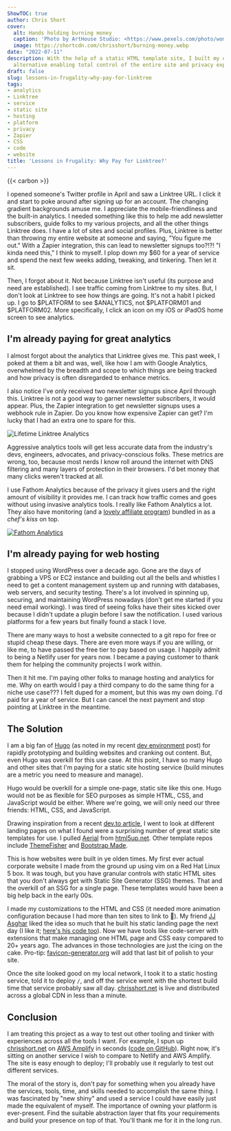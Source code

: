 ```yaml
---
ShowTOC: true
author: Chris Short
cover:
  alt: Hands holding burning money
  caption: 'Photo by ArtHouse Studio: <https://www.pexels.com/photo/woman-holding-burning-banknotes-4588670/>'
  image: https://shortcdn.com/chrisshort/burning-money.webp
date: "2022-07-11"
description: With the help of a static HTML template site, I built my own Linktree
  alternative enabling total control of the entire site and privacy experience.
draft: false
slug: lessons-in-frugality-why-pay-for-linktree
tags:
- analytics
- Linktree
- service
- static site
- hosting
- platform
- privacy
- Zapier
- CSS
- code
- website
title: 'Lessons in Frugality: Why Pay for Linktree?'
---
```


{{< carbon >}}

I opened someone's Twitter profile in April and saw a Linktree URL. I click it and start to poke around after signing up for an account. The changing gradient backgrounds amuse me. I appreciate the mobile-friendliness and the built-in analytics. I needed something like this to help me add newsletter subscribers, guide folks to my various projects, and all the other things Linktree does. I have a lot of sites and social profiles. Plus, Linktree is better than throwing my entire website at someone and saying, "You figure me out." With a Zapier integration, this can lead to newsletter signups too?!?! "I kinda need this," I think to myself. I plop down my $60 for a year of service and spend the next few weeks adding, tweaking, and tinkering. Then let it sit.

Then, I forgot about it. Not because Linktree isn't useful (its purpose and need are established). I see traffic coming from Linktree to my sites. But, I don't look at Linktree to see how things are going. It's not a habit I picked up. I go to $PLATFORM to see $ANALYTICS, not $PLATFORM01 and $PLATFORM02. More specifically, I click an icon on my iOS or iPadOS home screen to see analytics.

## I'm already paying for great analytics

I almost forgot about the analytics that Linktree gives me. This past week, I poked at them a bit and was, well, like how I am with Google Analytics, overwhelmed by the breadth and scope to which things are being tracked and how privacy is often disregarded to enhance metrics.

I also notice I've only received two newsletter signups since April through this. Linktree is not a good way to garner newsletter subscribers, it would appear. Plus, the Zapier integration to get newsletter signups uses a webhook rule in Zapier. Do you know how expensive Zapier can get? I'm lucky that I had an extra one to spare for this.

![Lifetime Linktree Analytics](https://shortcdn.com/chrisshort/linktree-lifetime-analytics.webp)

Aggressive analytics tools will get less accurate data from the industry's devs, engineers, advocates, and privacy-conscious folks. These metrics are wrong, too, because most nerds I know roll around the internet with DNS filtering and many layers of protection in their browsers. I'd bet money that many clicks weren't tracked at all.

I use Fathom Analytics because of the privacy it gives users and the right amount of visibility it provides me. I can track how traffic comes and goes without using invasive analytics tools. I really like Fathom Analytics a lot. They also have monitoring (and a [lovely affiliate program][1]) bundled in as a _chef's kiss_ on top.

[![Fathom Analytics](https://shortcdn.com/chrisshort/aff04.png)](https://usefathom.com/ref/Z8NTXN)

## I'm already paying for web hosting

I stopped using WordPress over a decade ago. Gone are the days of grabbing a VPS or EC2 instance and building out all the bells and whistles I need to get a content management system up and running with databases, web servers, and security testing. There's a lot involved in spinning up, securing, and maintaining WordPress nowadays (don't get me started if you need email working). I was tired of seeing folks have their sites kicked over because I didn't update a plugin before I saw the notification. I used various platforms for a few years but finally found a stack I love.

There are many ways to host a website connected to a git repo for free or stupid cheap these days. There are even more ways if you are willing, or like me, to have passed the free tier to pay based on usage. I happily admit to being a Netlify user for years now. I became a paying customer to thank them for helping the community projects I work within.

Then it hit me. I'm paying other folks to manage hosting and analytics for me. Why on earth would I pay a third company to do the same thing for a niche use case??? I felt duped for a moment, but this was my own doing. I'd paid for a year of service. But I can cancel the next payment and stop pointing at Linktree in the meantime.

## The Solution

I am a big fan of [Hugo][13] (as noted in my recent [dev environment][5] post) for rapidly prototyping and building websites and cranking out content. But, even Hugo was overkill for this use case. At this point, I have so many Hugo and other sites that I'm paying for a static site hosting service (build minutes are a metric you need to measure and manage).

Hugo would be overkill for a simple one-page, static site like this one. Hugo would not be as flexible for SEO purposes as simple HTML, CSS, and JavaScript would be either. Where we're going, we will only need our three friends: HTML, CSS, and JavaScript.

Drawing inspiration from a recent [dev.to article][6], I went to look at different landing pages on what I found were a surprising number of great static site templates for use. I pulled [Aerial][7] from [html5up.net][8]. Other template repos include [ThemeFisher][9] and [Bootstrap Made][10].

This is how websites were built in ye olden times. My first ever actual corporate website I made from the ground up using vim on a Red Hat Linux 5 box. It was tough, but you have granular controls with static HTML sites that you don't always get with Static Site Generator (SSG) themes. That and the overkill of an SSG for a single page. These templates would have been a big help back in the early 00s.

I made my customizations to the HTML and CSS (it needed more animation configuration because I had more than ten sites to link to 😬). My friend [JJ Asghar][11] liked the idea so much that he built his static landing page the next day (I like it; [here's his code too][14]). Now we have tools like code-server with extensions that make managing one HTML page and CSS easy compared to 20+ years ago. The advances in those technologies are just the icing on the cake. Pro-tip: [favicon-generator.org][12] will add that last bit of polish to your site.

Once the site looked good on my local network, I took it to a static hosting service, told it to deploy `/`, and off the service went with the shortest build time that service probably saw all day. [chrisshort.net][2] is live and distributed across a global CDN in less than a minute.

## Conclusion

I am treating this project as a way to test out other tooling and tinker with experiences across all the tools I want. For example, I spun up [chrisshort.net][2] on [AWS Amplify][3] in seconds ([code on GitHub][4]). Right now, it's sitting on another service I wish to compare to Netlify and AWS Amplify. The site is easy enough to deploy; I'll probably use it regularly to test out different services.

The moral of the story is, don't pay for something when you already have the services, tools, time, and skills needed to accomplish the same thing. I was fascinated by "new shiny" and used a service I could have easily just made the equivalent of myself. The importance of owning your platform is ever-present. Find the suitable abstraction layer that fits your requirements and build your presence on top of that. You'll thank me for it in the long run.

[1]: https://usefathom.com/ref/Z8NTXN
[2]: https://chrisshort.net
[3]: https://aws.amazon.com/getting-started/hands-on/host-static-website/
[4]: https://github.com/chris-short/chrisshort.net
[5]: https://devopsi.sh/env
[6]: https://dev.to/jihedkdiss/how-to-create-a-portfolio-website-for-free-4d0a
[7]: https://html5up.net/aerial
[8]: https://html5up.net/
[9]: https://themefisher.com/free-bootstrap-templates
[10]: https://bootstrapmade.com/bootstrap-portfolio-templates/
[11]: https://jjasghar.me/
[12]: http://www.favicon-generator.org/
[13]: /categories/hugo/
[14]: https://github.com/jjasghar/jjasghar.me

